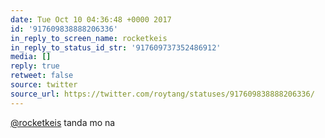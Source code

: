 ```yaml
---
date: Tue Oct 10 04:36:48 +0000 2017
id: '917609838888206336'
in_reply_to_screen_name: rocketkeis
in_reply_to_status_id_str: '917609737352486912'
media: []
reply: true
retweet: false
source: twitter
source_url: https://twitter.com/roytang/statuses/917609838888206336/
---
```


[@rocketkeis](https://twitter.com/rocketkeis/) tanda mo na